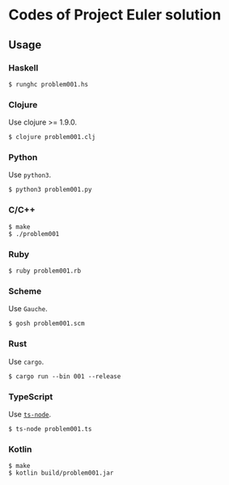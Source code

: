 # Codes of Project Euler solution

## Usage

### Haskell

```
$ runghc problem001.hs
```

### Clojure

Use clojure >= 1.9.0.

```
$ clojure problem001.clj
```

### Python

Use `python3`.

```
$ python3 problem001.py
```

### C/C++

```
$ make
$ ./problem001
```

### Ruby

```
$ ruby problem001.rb
```

### Scheme

Use `Gauche`.

```
$ gosh problem001.scm
```

### Rust

Use `cargo`.

```
$ cargo run --bin 001 --release
```

### TypeScript

Use [`ts-node`](https://github.com/TypeStrong/ts-node).

```
$ ts-node problem001.ts
```

### Kotlin

```
$ make
$ kotlin build/problem001.jar
```
